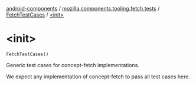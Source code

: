 [android-components](../../index.md) / [mozilla.components.tooling.fetch.tests](../index.md) / [FetchTestCases](index.md) / [&lt;init&gt;](./-init-.md)

# &lt;init&gt;

`FetchTestCases()`

Generic test cases for concept-fetch implementations.

We expect any implementation of concept-fetch to pass all test cases here.

